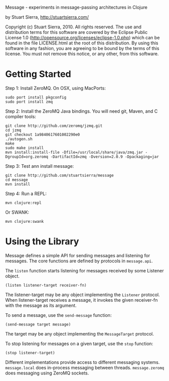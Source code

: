 Message - experiments in message-passing architectures in Clojure

by Stuart Sierra, http://stuartsierra.com/

Copyright (c) Stuart Sierra, 2010. All rights reserved.  The use and
distribution terms for this software are covered by the Eclipse Public
License 1.0 (http://opensource.org/licenses/eclipse-1.0.php) which can
be found in the file LICENSE.html at the root of this distribution.
By using this software in any fashion, you are agreeing to be bound by
the terms of this license.  You must not remove this notice, or any
other, from this software.


Getting Started
========================================

Step 1: Install ZeroMQ.  On OSX, using MacPorts:

    sudo port install pkgconfig
    sudo port install zmq

Step 2: Install the ZeroMQ Java bindings. You will need git, Maven, and C compiler tools:

    git clone http://github.com/zeromq/jzmq.git
    cd jzmq
    git checkout 1a9840617601002290e0
    ./autogen.sh
    make
    sudo make install
    mvn install:install-file -Dfile=/usr/local/share/java/zmq.jar -DgroupId=org.zeromq -DartifactId=zmq -Dversion=2.0.9 -Dpackaging=jar

Step 3: Test ann install message:

    git clone http://github.com/stuartsierra/message
    cd message
    mvn install

Step 4: Run a REPL:

    mvn clojure:repl

Or SWANK:

    mvn clojure:swank



Using the Library
========================================

Message defines a simple API for sending messages and listening for
messages.  The core functions are defined by protocols in
`message.api`.

The `listen` function starts listening for messages received by some
Listener object.

    (listen listener-target receiver-fn)

The listener-target may be any object implementing the `Listener`
protocol.  When listener-target receives a message, it invokes the
given receiver-fn with the message as its argument.

To send a message, use the `send-message` function:

    (send-message target message)

The target may be any object implementing the `MessageTarget`
protocol.

To stop listening for messages on a given target, use the `stop`
function:

    (stop listener-target)

Different implementations provide access to different messaging
systems.  `message.local` does in-process messaging between threads.
`message.zeromq` does messaging using ZeroMQ sockets.
